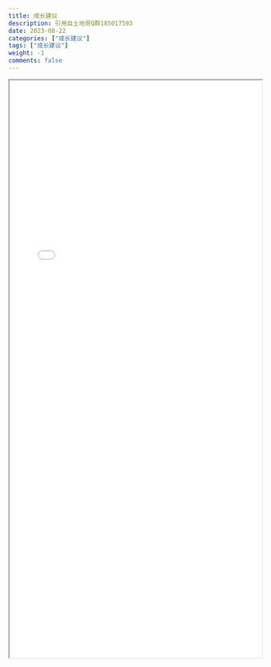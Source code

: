 ```yaml
---
title: 成长建议
description: 引用自土地哥Q群185017593
date: 2023-08-22
categories: ["成长建议"]
tags: ["成长建议"]
weight: -1
comments: false
---
```


<iframe src="/note/成长建议.pdf" width="100%" height="1150px"></iframe>